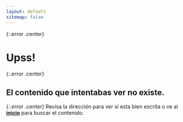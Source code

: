 ```yaml
---
layout: default
sitemap: false
---
```


{:.error .center}

# Upss!

{:.error .center}

## El contenido que intentabas ver no existe.

{:.error .center}
Revisa la dirección para ver si esta bien escrita o ve al **[inicio]({{site.url}})** para buscar el contenido.
